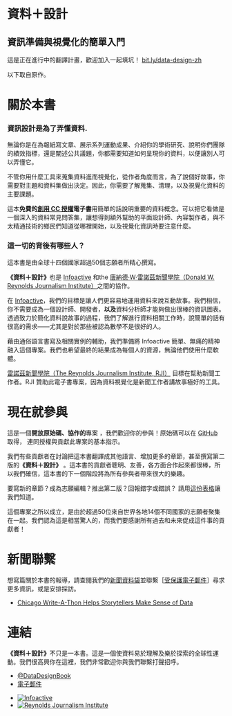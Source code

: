 # 資料＋設計
## 資訊準備與視覺化的簡單入門

這是正在進行中的翻譯計畫，歡迎加入一起填坑！ [bit.ly/data-design-zh](http://bit.ly/data-design-zh)

以下取自原作。

<div id="about" class="content">
<h1>關於本書</h1>
<h3>資訊設計是為了<strong>弄懂資料</strong>.</h3>

<p>無論你是在為報紙寫文章、展示系列運動成果、介紹你的學術研究、說明你們團隊的績效指標，還是闡述公共議題，你都需要知道如何呈現你的資料，以便讓別人可以弄懂它。</p>

<p>不管你用什麼工具來蒐集資料進而視覺化，從作者角度而言，為了說個好故事，你需要對主題和資料集做出決定。因此，你需要了解蒐集、清理，以及視覺化資料的主要課題。</p>

<p>這本<strong>免費的<a href="https://creativecommons.org/licenses/by-nc-sa/4.0/deed.zh_TW" target="_blank">創用 CC 授權</a>電子書</strong>用簡單的話說明重要的資料概念。可以把它看做是一個深入的資料常見問答集，讓想得到額外幫助的平面設計師、內容製作者，與不太精通技術的鄉民們知道從哪裡開始，以及視覺化資訊時要注意什麼。</p>

<h3>這一切的背後有哪些人？</h3>

<p>這本書是由全球十四個國家超過50個志願者所精心撰寫。</p>

<p><strong>《資料＋設計》</strong>也是 <a href="infoactive.co" target="_blank">Infoactive</a> 和the <a href="http://www.rjionline.org/" target="_blank">唐納德·W·雷諾茲新聞學院（Donald W. Reynolds Journalism Institute）</a>之間的協作。</p>

<p>在 <a href="infoactive.co" target="_blank">Infoactive</a>，我們的目標是讓人們更容易地運用資料來說互動故事。我們相信，你不需要成為一個設計師、開發者，<strong>以及</strong>資料分析師才能夠做出很棒的資訊圖表。透過致力於簡化資料說故事的過程，我們了解進行資料相關工作時，說簡單的話有很高的需求——尤其是對於那些被認為數學不是很好的人。</p>

<p>藉由通俗語言書寫及相關實例的輔助，我們準備將 Infoactive 簡單、無痛的精神融入這個專案。我們也希望最終的結果成為每個人的資源，無論他們使用什麼軟體。</p>

<p><a href="http://www.rjionline.org/" target="_blank">雷諾茲新聞學院（The Reynolds Journalism Institute, RJI）</a> 目標在幫助新聞工作者。RJI 贊助此電子書專案，因為資料視覺化是新聞工作者講故事極好的工具。</p>
</div>

<div id="contribute" class="content">
   <h1>現在就參與</h1>

   <p>這是一個<strong>開放原始碼、協作的</strong>專案 ，我們歡迎你的參與！原始碼可以在 <a href="https://github.com/infoactive/data-design/" target="_blank">GitHub</a> 取得， 連同授權與貢獻此專案的基本指示。</p>

   <p>我們有些貢獻者在討論把這本書翻譯成其他語言、增加更多的章節，甚至撰寫第二版的<strong>《資料＋設計》</strong> 。這本書的貢獻者聰明、友善，各方面合作起來都很棒，所以我們確信，這本書的下一個階段將為所有參與者帶來很大的樂趣。</p>

   <p>要寫新的章節？成為志願編輯？推出第二版？回報錯字或錯誤？ 請用<a href="https://docs.google.com/a/infoactive.us/forms/d/1LsafHUV-BPQHmQsXHR40UsXS4f0c_jySgMrF9vMloF4/viewform?usp=send_form" target="_blank">這份表格</a>讓我們知道。</p>

   <p>這個專案之所以成立，是由於超過50位來自世界各地14個不同國家的志願者聚集在一起。我們認為這是相當驚人的，而我們要感謝所有過去和未來促成這件事的貢獻者！</p>

</div>

 <div id="press">
 <h1>新聞聯繫</h1>
 <p>想寫篇關於本書的報導，請查閱我們的<a href="https://drive.google.com/folderview?id=0BzgbdNYyW3F-NUpyejB5NWFkd1U&amp;usp=sharing" target="_blank">新聞資料袋</a>並聯繫［<a class="__cf_email__" href="/cdn-cgi/l/email-protection" data-cfemail="f590979a9a9eb59c9b939a9496819c8390db969a">受保護電子郵件</a><script cf-hash="f9e31" type="text/javascript">
/* <![CDATA[ */!function(){try{var t="currentScript"in document?document.currentScript:function(){for(var t=document.getElementsByTagName("script"),e=t.length;e--;)if(t[e].getAttribute("cf-hash"))return t[e]}();if(t&&t.previousSibling){var e,r,n,i,c=t.previousSibling,a=c.getAttribute("data-cfemail");if(a){for(e="",r=parseInt(a.substr(0,2),16),n=2;a.length-n;n+=2)i=parseInt(a.substr(n,2),16)^r,e+=String.fromCharCode(i);e=document.createTextNode(e),c.parentNode.replaceChild(e,c)}}}catch(u){}}();/* ]]> */</script>］尋求更多資訊，或是安排採訪。</p>
  <ul>
    <li>
      <a href="http://www.rjionline.org/blog/chicago-write-thon-helps-storytellers-make-sense-data" target="_blank">Chicago Write-A-Thon Helps Storytellers Make Sense of Data</a></li>
  </ul>

 </div>

 <div class="content" id="connect">
 <h1>連結</h1>
 <p><strong>《資料＋設計》</strong>不只是一本書。這是一個使資料易於理解及樂於探索的全球性運動。我們很高興你在這裡，我們非常歡迎你與我們聯繫打聲招呼。</p>
   <ul>
     <li class="twitter"><a href="https://twitter.com/datadesignbook" target="_blank">@DataDesignBook</a></li>
     <li class="email"><a href="mailto:ebook@infoactive.co" target="_blank">電子郵件</a></li>
   </ul>
  </div>
  <div id="sponsors">
   <ul class="sponsors">
     <li><a href="https://infoactive.co" target="_blank"><img alt="Infoactive" src="https://dqzzm1bt1bnva.cloudfront.net/assets/static_pages/ebook/infoactive-logo-80aa90fc145d2b1b20d1fc65b800d4cc88d231fa25f34963ebb4243663ed4a1b.png"></a></li>
     <li><a href="http://www.rjionline.org/" target="_blank"><img alt="Reynolds Journalism Institute" src="https://dqzzm1bt1bnva.cloudfront.net/assets/static_pages/ebook/rji-logo-white-80028470969a6246ae3f8217d575aaae1212e75baac05829a1443decdb5a7f07.png"></a></li>
   </ul>
  </div>